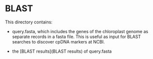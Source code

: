 BLAST
===

This directory contains:

- query.fasta, which includes the genes of the chloroplast genome as separate records in a fasta file. This is useful as input for BLAST searches to discover cpDNA markers at NCBI.

- the [BLAST results](BLAST results) of query.fasta
